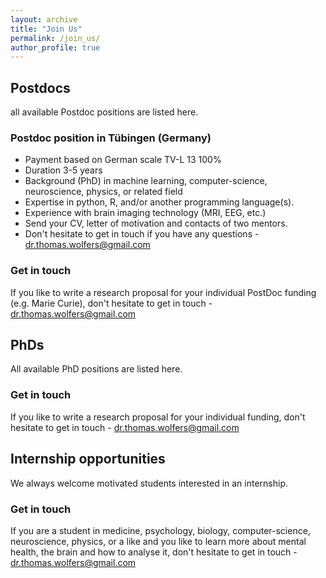```yaml
---
layout: archive
title: "Join Us"
permalink: /join_us/
author_profile: true
---
```


## Postdocs
all available Postdoc positions are listed here.

### Postdoc position in Tübingen (Germany) 
- Payment based on German scale TV-L 13 100%
- Duration 3-5 years
- Background (PhD) in machine learning, computer-science, neuroscience, physics, or related field
- Expertise in python, R, and/or another programming language(s).
- Experience with brain imaging technology (MRI, EEG, etc.)
- Send your CV, letter of motivation and contacts of two mentors.
- Don't hesitate to get in touch if you have any questions - dr.thomas.wolfers@gmail.com

### Get in touch
If you like to write a research proposal for your individual PostDoc funding (e.g. Marie Curie),
don't hesitate to get in touch - dr.thomas.wolfers@gmail.com 

## PhDs
All available PhD positions are listed here.

### Get in touch
If you like to write a research proposal for your individual funding, don't hesitate to get in touch - dr.thomas.wolfers@gmail.com 

## Internship opportunities
We always welcome motivated students interested in an internship.

### Get in touch
If you are a student in medicine, psychology, biology, computer-science, neuroscience, physics, or a like and you like to learn more about mental health, the brain and how to analyse it, don't hesitate to get in touch - dr.thomas.wolfers@gmail.com
